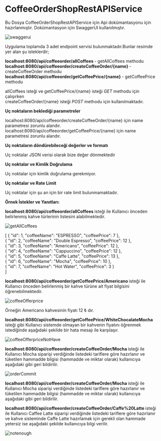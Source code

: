 # CoffeeOrderShopRestAPIService

Bu Dosya CoffeeOrderShopRestAPIService için Api dokümantasyonu için hazırlanmıştır.
Dokümantasyon için SwaggerUI kullanılmıştır.

![swaggerui](https://user-images.githubusercontent.com/28485584/121779577-18bcc980-cba5-11eb-8fe7-9b73288b81bc.PNG)

Uygulama toplamda 3 adet endpoint servisi bulunmaktadır.Bunlar resimde yer alan şu isteklerdir;

<b> localhost:8080/api/coffeeorder/allCoffees </b> - getAllCoffees methodu <br/>
<b> localhost:8080/api/coffeeorder/createCoffeeOrder/{name}  </b>- createCoffeeOrder methodu<br/>
<b> localhost:8080/api/coffeeorder/getCoffeePrice/{name} </b> - getCoffeePrice methodu <br/>

allCoffees isteği ve getCoffeePrice/{name} isteği <i> GET </i> methodu için çalışırken <br/>
createCoffeeOrder/{name} isteği <i> POST </i> methodu için kullanılmaktadır.

<b> Uç noktaların beklediği parametreler </b>

localhost:8080/api/coffeeorder/createCoffeeOrder/{name}  için name parametresi zorunlu alandır.
localhost:8080/api/coffeeorder/getCoffeePrice/{name} için name parametresi zorunlu alandır.

<b> Uç noktaların döndürebileceği değerler ve formatı </b>

Uç noktalar JSON verisi olarak bize değer dönmektedir

<b> Uç noktalar ve Kimlik Doğrulama </b>

Uç noktalar için kimlik doğrulama gerekmiyor.

<b> Uç noktalar ve Rate Limit</b>

Uç noktalar için şu an için bir rate limit bulunmamaktadır.

<b> Örnek İstekler ve Yanıtları: </b> 

<b> localhost:8080/api/coffeeorder/allCoffees </b> isteği ile Kullanıcı önceden belirlenmiş kahve türlerinin listesini alabilmektedir.

![getAllCoffees](https://user-images.githubusercontent.com/28485584/121780093-78b46f80-cba7-11eb-86df-517e56a530c7.PNG)

[
  {
    "id": 1,
    "coffeeName": "ESPRESSO",
    "coffeePrice": 7
  }, <br/>
  {
    "id": 2,
    "coffeeName": "Double Espresso",
    "coffeePrice": 12
  },<br/>
  {
    "id": 3,
    "coffeeName": "Americano",
    "coffeePrice": 12
  },<br/>
  {
    "id": 4,
    "coffeeName": "Cappuccino",
    "coffeePrice": 12
  },<br/>
  {
    "id": 5,
    "coffeeName": "Caffe Latte",
    "coffeePrice": 13
  },<br/>
  {
    "id": 6,
    "coffeeName": "Mocha",
    "coffeePrice": 10
  },<br/>
  {
    "id": 7,
    "coffeeName": "Hot Water",
    "coffeePrice": 3
  }<br/>
]

<b> localhost:8080/api/coffeeorder/getCoffeePrice/Americano </b> isteği ile Kullanıcı önceden belirlenmiş bir kahve türüne ait fiyat bilgisini öğrenebilmektedir.

![coffeeOfferprice](https://user-images.githubusercontent.com/28485584/121780258-363f6280-cba8-11eb-9416-33ea21f2b9eb.PNG)

Örneğin Americano kahvesinin fiyatı 12 ₺ dır.

<b> localhost:8080/api/coffeeorder/getCoffeePrice/WhiteChocalateMocha </b> isteği gibi  Kullanıcı sistemde olmayan bir kahvenin fiyatını öğrenmek istediğinde aşağıdaki şekilde bir hata mesajı ile karşılaşır.

![coffeeOfferpriceNotHave](https://user-images.githubusercontent.com/28485584/121780422-e614d000-cba8-11eb-849d-0822d85062e0.PNG)


<b> localhost:8080/api/coffeeorder/createCoffeeOrder/Mocha </b> isteği ile Kullanıcı Mocha siparişi verdiğinde listedeki tariflere göre hazırlanır ve tüketilen hammadde bilgisi 
(hammadde ve miktar olarak) kullanıcıya aşağıdaki gibi geri bildirilir.

![orderCommit](https://user-images.githubusercontent.com/28485584/121780539-7d7a2300-cba9-11eb-8b5c-746dc91b0f46.PNG)

<b> localhost:8080/api/coffeeorder/createCoffeeOrder/Mocha </b> isteği ile Kullanıcı Mocha siparişi verdiğinde listedeki tariflere göre hazırlanır ve tüketilen hammadde bilgisi 
(hammadde ve miktar olarak) kullanıcıya aşağıdaki gibi geri bildirilir.

<b> localhost:8080/api/coffeeorder/createCoffeeOrder/Caffe%20Latte </b> isteği ile Kullanıcı Caffee Latte siparişi verdiğinde listedeki tariflere göre hazırlanır ve kahve sisteminde Caffe Latte hazırlamak için gerekli olan hammade yetersiz ise aşağıdaki şekilde kullanıcıya bilgi verilir.

![notenough](https://user-images.githubusercontent.com/28485584/121780851-deeec180-cbaa-11eb-9ddb-1256584e91d8.PNG)








